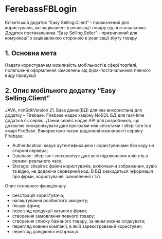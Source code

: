 # FerebassFBLogin
Клієнтській додаток “Easy Selling.Client” - призначений для користувачів, які зацікавлені в реалізації товару від постачальника
Додаток постачальника “Easy Selling.Seller” - призначений для комунікації з зацікавленою стороною в реалізації збуту товару

## 1.	Основна мета
  Надати користувачам можливість мобільності в сфері торгівлі, полегшенні оформлення замовлень від фірм-постачальників певного виду продукції

## 2. Опис мобільного додатку “Easy Selling.Client”
JAVA, minSdkVersion 21.
База даних(БД) для яка використана для додатку – Firebase. Firebase надає хмарну NoSQL БД для real-time додатків як сервіс. Даний сервіс надає API для розробників, що дозволяє синхронізувати дані програми між клієнтами і зберігати їх в хмарі FireBase.
Використано також додаткові можливості сервісу Firebase:
 - Authentication: керує аутентификацією і користувачами без коду на стороні сервера;
 - Database: зберігає і синхронізує дані всіх підключених клієнтів в режимі реального часу;
 - Storage: зберігає файли користувачів, включаючи зображення, аудіо та відео, не додаючи серверний код.
В БД знаходиться інформація про фірми, користувачів, замовлення і т.п.

Опис основного функціоналу
 - реєстрація користувача;
 - налаштування особистого аккаунту;
 - пошук фірми;
 - перегляд продукції каталогу фірми;
 - створення замовлення певного товару;
 - створення списку бажаного товару, за яким можна слідкувати;
 - перегляд новини компанії, в якій зареєстрований користувач; 
 - перегляд довідкової інформації.

